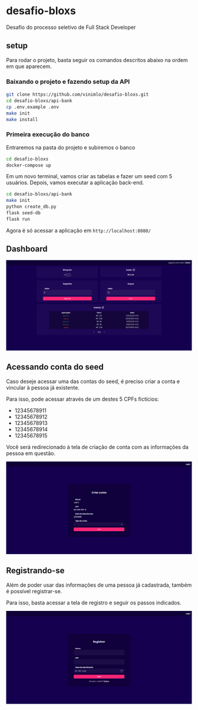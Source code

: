 # desafio-bloxs
Desafio do processo seletivo de Full Stack Developer

## setup

Para rodar o projeto, basta seguir os comandos descritos abaixo na ordem em que aparecem.

### Baixando o projeto e fazendo setup da API
```bash
git clone https://github.com/vinimlo/desafio-bloxs.git
cd desafio-bloxs/api-bank
cp .env.example .env
make init
make install
```

### Primeira execução do banco
Entraremos na pasta do projeto e subiremos o banco
```bash
cd desafio-bloxs
docker-compose up
```

Em um novo terminal, vamos criar as tabelas e fazer um seed com 5 usuários. Depois, vamos executar a aplicação back-end.
```bash
cd desafio-bloxs/api-bank
make init
python create_db.py
flask seed-db
flask run
```

Agora é só acessar a aplicação em ```http://localhost:8080/```

## Dashboard

![Captura de tela dashboard](captura_1.png)

## Acessando conta do seed

Caso deseje acessar uma das contas do seed, é preciso criar a conta e vincular à pessoa já existente.

Para isso, pode acessar através de um destes 5 CPFs fictícios:

* 12345678911
* 12345678912
* 12345678913
* 12345678914
* 12345678915

Você será redirecionado à tela de criação de conta com as informações da pessoa em questão.

![Captura de tela criação](captura_2.png)

## Registrando-se

Além de poder usar das informações de uma pessoa já cadastrada, também é possível registrar-se.

Para isso, basta acessar a tela de registro e seguir os passos indicados.


![Captura de tela registro](captura_3.png)
